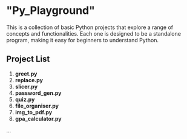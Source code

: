 # "Py_Playground"

This is a collection of basic Python projects that explore a range of concepts and functionalities.
Each one is designed to be a standalone program, making it easy for beginners to understand Python.

## Project List

1. **greet.py**
2. **replace.py**
3. **slicer.py**
4. **password_gen.py**
5. **quiz.py**
6. **file_organiser.py**
7. **img_to_pdf.py**
8. **gpa_calculator.py**

...


<!-- To-do list app; executable. AI-powered book recommendation app. Habit tracker. -->
